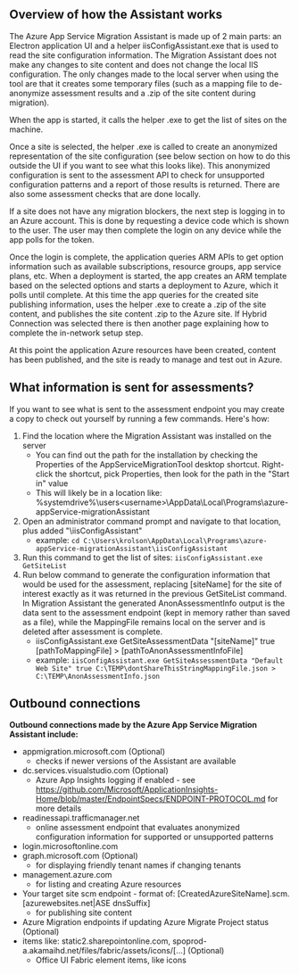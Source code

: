 ## Overview of how the Assistant works

The Azure App Service Migration Assistant is made up of 2 main parts: an Electron application UI and a helper iisConfigAssistant.exe that is used to read the site configuration information. The Migration Assistant does not make any changes to site content and does not change the local IIS configuration. The only changes made to the local server when using the tool are that it creates some temporary files (such as a mapping file to de-anonymize assessment results and a .zip of the site content during migration).

When the app is started, it calls the helper .exe to get the list of sites on the machine. 

Once a site is selected, the helper .exe is called to create an anonymized representation of the site configuration (see below section on how to do this outside the UI if you want to see what this looks like). This anonymized configuration is sent to the assessment API to check for unsupported configuration patterns and a report of those results is returned. There are also some assessment checks that are done locally. 

If a site does not have any migration blockers, the next step is logging in to an Azure account. This is done by requesting a device code which is shown to the user. The user may then complete the login on any device while the app polls for the token. 

Once the login is complete, the application queries ARM APIs to get option information such as available subscriptions, resource groups, app service plans, etc. When a deployment is started, the app creates an ARM template based on the selected options and starts a deployment to Azure, which it polls until complete. At this time the app queries for the created site publishing information, uses the helper .exe to create a .zip of the site content, and publishes the site content .zip to the Azure site. If Hybrid Connection was selected there is then another page explaining how to complete the in-network setup step. 

At this point the application Azure resources have been created, content has been published, and the site is ready to manage and test out in Azure.


## What information is sent for assessments?
If you want to see what is sent to the assessment endpoint you may create a copy to check out yourself by running a few commands. Here's how:
1. Find the location where the Migration Assistant was installed on the server
    * You can find out the path for the installation by checking the Properties of the AppServiceMigrationTool desktop shortcut. Right-click the shortcut, pick Properties, then look for the path in the "Start in" value
    * This will likely be in a location like: %systemdrive%\users\<username>\AppData\Local\Programs\azure-appService-migrationAssistant
2. Open an administrator command prompt and navigate to that location, plus added "\iisConfigAssistant"
    * example: 
`cd C:\Users\krolson\AppData\Local\Programs\azure-appService-migrationAssistant\iisConfigAssistant`
3. Run this command to get the list of sites: 
`iisConfigAssistant.exe GetSiteList`
4. Run below command to generate the configuration information that would be used for the assessment, replacing [siteName] for the site of interest exactly as it was returned in the previous GetSiteList command. In Migration Assistant the generated AnonAssessmentInfo output is the data sent to the assessment endpoint (kept in memory rather than saved as a file), while the MappingFile remains local on the server and is deleted after assessment is complete.
    * iisConfigAssistant.exe GetSiteAssessmentData "[siteName]" true [pathToMappingFile] > [pathToAnonAssessmentInfoFile]
    * example:
`iisConfigAssistant.exe GetSiteAssessmentData "Default Web Site" true C:\TEMP\dontShareThisStringMappingFile.json > C:\TEMP\AnonAssessmentInfo.json`


## Outbound connections
**Outbound connections made by the Azure App Service Migration Assistant include:**
* appmigration.microsoft.com (Optional)
  * checks if newer versions of the Assistant are available
* dc.services.visualstudio.com (Optional)
  * Azure App Insights logging if enabled - see https://github.com/Microsoft/ApplicationInsights-Home/blob/master/EndpointSpecs/ENDPOINT-PROTOCOL.md for more details
* readinessapi.trafficmanager.net 
  * online assessment endpoint that evaluates anonymized configuration information for supported or unsupported patterns
* login.microsoftonline.com
* graph.microsoft.com (Optional)
  * for displaying friendly tenant names if changing tenants
* management.azure.com
  * for listing and creating Azure resources
* Your target site scm endpoint - format of: [CreatedAzureSiteName].scm.[azurewebsites.net|ASE dnsSuffix] 
  * for publishing site content
* Azure Migration endpoints if updating Azure Migrate Project status (Optional)
* items like: static2.sharepointonline.com, spoprod-a.akamaihd.net/files/fabric/assets/icons/[...] (Optional)
  * Office UI Fabric element items, like icons

